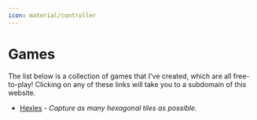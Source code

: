 ```yaml
---
icon: material/controller
---
```

# Games

The list below is a collection of games that I've created, which are all free-to-play! Clicking on any of these links will take you to a subdomain of this website.

- [Hexles](https://hexles.nicfv.com/) - *Capture as many hexagonal tiles as possible.*